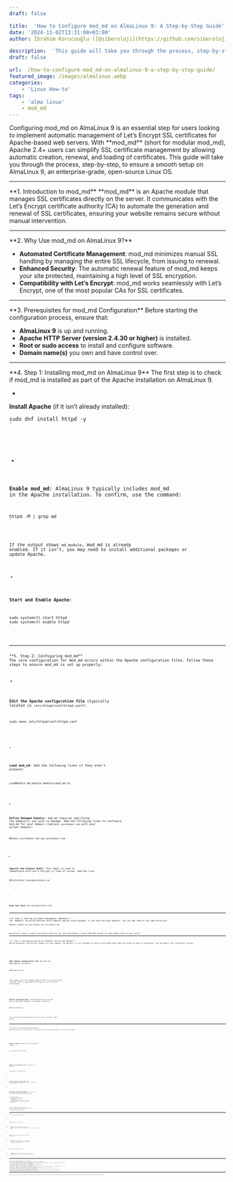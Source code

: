 ```yaml
---
draft: false

title:  'How to Configure mod_md on AlmaLinux 9: A Step-by-Step Guide'
date: '2024-11-02T13:31:08+03:00'
author: İbrahim Korucuoğlu ([@siberoloji](https://github.com/siberoloji))

description:  'This guide will take you through the process, step-by-step, to ensure a smooth setup on AlmaLinux 9, an enterprise-grade, open-source Linux OS.' 
draft: false

url:  /how-to-configure-mod_md-on-almalinux-9-a-step-by-step-guide/
featured_image: /images/almalinux.webp
categories:
    - 'Linux How-to'
tags:
    - 'alma linux'
    - mod_md
---
```


<!-- wp:jetpack/markdown {"source":"Configuring mod_md on AlmaLinux 9 is an essential step for users looking to implement automatic management of Let's Encrypt SSL certificates for Apache-based web servers. With **mod_md** (short for *modular mod_md*), Apache 2.4+ users can simplify SSL certificate management by allowing automatic creation, renewal, and loading of certificates. This guide will take you through the process, step-by-step, to ensure a smooth setup on AlmaLinux 9, an enterprise-grade, open-source Linux OS. 
\u002d\u002d- 
### **1. Introduction to mod_md** 
**mod_md** is an Apache module that manages SSL certificates directly on the server. It communicates with the Let's Encrypt certificate authority (CA) to automate the generation and renewal of SSL certificates, ensuring your website remains secure without manual intervention. 
\u002d\u002d- 
### **2. Why Use mod_md on AlmaLinux 9?** 
- **Automated Certificate Management**: mod_md minimizes manual SSL handling by managing the entire SSL lifecycle, from issuing to renewal.\n- **Enhanced Security**: The automatic renewal feature of mod_md keeps your site protected, maintaining a high level of SSL encryption.\n- **Compatibility with Let's Encrypt**: mod_md works seamlessly with Let's Encrypt, one of the most popular CAs for SSL certificates. 
\u002d\u002d- 
### **3. Prerequisites for mod_md Configuration** 
Before starting the configuration process, ensure that: 
1. **AlmaLinux 9** is up and running.\n2. **Apache HTTP Server (version 2.4.30 or higher)** is installed.\n3. **Root or sudo access** to install and configure software.\n4. **Domain name(s)** you own and have control over. 
\u002d\u002d- 
### **4. Step 1: Installing mod_md on AlmaLinux 9** 
The first step is to check if mod_md is installed as part of the Apache installation on AlmaLinux 9. 
1. **Install Apache** (if it isn't already installed): 
   ```bash\n   sudo dnf install httpd -y\n   ``` 
2. **Enable mod_md**: 
   AlmaLinux 9 typically includes mod_md in the Apache installation. To confirm, use the command: 
   ```bash\n   httpd -M | grep md\n   ``` 
   If the output shows `md_module`, mod_md is already enabled. If it isn’t, you may need to install additional packages or update Apache. 
3. **Start and Enable Apache**: 
   ```bash\n   sudo systemctl start httpd\n   sudo systemctl enable httpd\n   ``` 
\u002d\u002d- 
### **5. Step 2: Configuring mod_md** 
The core configuration for mod_md occurs within the Apache configuration files. Follow these steps to ensure mod_md is set up properly: 
1. **Edit the Apache configuration file** (typically located in `/etc/httpd/conf/httpd.conf`): 
   ```bash\n   sudo nano /etc/httpd/conf/httpd.conf\n   ``` 
2. **Load mod_md**: Add the following lines if they aren’t present: 
   ```apache\n   LoadModule md_module modules/mod_md.so\n   ``` 
3. **Define Managed Domains**: mod_md requires specifying the domain(s) you wish to manage. Add the following lines to configure mod_md for your domain (replace `yourdomain.com` with your actual domain): 
   ```apache\n   MDomain yourdomain.com www.yourdomain.com\n   ``` 
4. **Specify the Contact Email**: This email is used to communicate with Let's Encrypt in case of issues. Add the line: 
   ```apache\n   MDContactEmail admin@yourdomain.com\n   ``` 
5. **Save and Close** the configuration file. 
\u002d\u002d- 
### **6. Step 3: Setting up Domain Management (MDomain)** 
The `MDomain` directive defines which domains mod_md should manage. If you have multiple domains, you can add them in the same directive: 

```apache\nMDomain example.com www.example.com sub.example.com\n
``` 
mod_md will create a single certificate valid for all specified domains. Ensure that DNS records for each domain point to your server. 
\u002d\u002d- 
### **7. Step 4: Configuring mod_md for Automatic Certificate Renewal** 
mod_md automates certificate renewal for your domains. By default, it will attempt to renew certificates when they are within 30 days of expiration. You can adjust this setting as follows: 
1. **Edit Apache configuration file** and add the `MDRenewWindow` directive: 
   ```apache\n   MDRenewWindow 33%\n   ``` 
   This example sets the renewal window to 33% of the certificate’s lifetime, which is approximately 30 days for Let’s Encrypt certificates. 
2. **Specify Challenge Types**: Configure mod_md to use the `http-01` challenge (default) for domain validation: 
   ```apache\n   MDChallengeHttp01 on\n   ``` 
   This lets mod_md validate domains via HTTP, which is the most common method. 
\u002d\u002d- 
### **8. Step 5: Testing and Enabling HTTPS** 
With mod_md set up, you can test it by requesting a certificate manually. Follow these steps: 
1. **Restart Apache** to apply the configuration changes: 
   ```bash\n   sudo systemctl restart httpd\n   ``` 
2. **Request a Certificate** manually (useful for testing): 
   ```bash\n   sudo apachectl -M yourdomain.com\n   ``` 
3. **Verify Certificate Installation**: 
   Visit `https://yourdomain.com` in your web browser to confirm the SSL certificate is active. 
4. **Set HTTPS as the Default Protocol**: 
   Edit the Virtual Host configuration for your domain in `/etc/httpd/conf.d/ssl.conf`, adding the following: 
   ```apache\n   \n       ServerName yourdomain.com\n       DocumentRoot /var/www/html\n       SSLEngine on\n       SSLCertificateFile /path/to/fullchain.pem\n       SSLCertificateKeyFile /path/to/privkey.pem\n   \n   ``` 
   Be sure to replace `/path/to/fullchain.pem` and `/path/to/privkey.pem` with the actual paths where mod_md stores certificates (typically under `/var/www/.well-known/acme-challenge`). 
\u002d\u002d- 
### **9. Troubleshooting Common Issues** 
- **Issue**: *Certificate renewal fails.*\n  - **Solution**: Verify DNS settings and domain ownership. Ensure Apache is configured to listen on ports 80 and 443.\n  \n- **Issue**: *Permission denied errors when renewing certificates.*\n  - **Solution**: Check permissions on the challenge directories. Ensure Apache has write access to `.well-known/acme-challenge`. 
- **Issue**: *HTTP challenges failing.*\n  - **Solution**: Confirm port 80 is open and no firewall is blocking access. This can usually be checked using `firewalld`. 
\u002d\u002d- 
### **10. FAQ on mod_md Configuration for AlmaLinux 9** 
**Q1: What is the main benefit of using mod_md with Let's Encrypt on AlmaLinux?**  \nA: The primary benefit is automation; mod_md manages SSL certificates, including automatic renewals, without manual intervention. 
**Q2: Do I need a dedicated IP address to use mod_md?**  \nA: No, mod_md works with virtual hosts, so a dedicated IP is not required. 
**Q3: How can I monitor the status of my certificates?**  \nA: You can use `apachectl -M` or check the `/var/www/.well-known/acme-challenge` directory to monitor certificate status. 
**Q4: What if I want to disable mod_md for a specific domain?**  \nA: Remove the `MDomain` directive for that domain from the Apache configuration and restart Apache. 
**Q5: How often will mod_md attempt to renew my certificates?**  \nA: By default, mod_md renews certificates within 30 days of expiration, which can be configured with `MDRenewWindow`. 
**Q6: Is mod_md compatible with other CAs besides Let's Encrypt?**  \nA: Yes, mod_md supports ACME protocols compatible with other CAs. However, Let's Encrypt is the default choice. 
\u002d\u002d- 
With this configuration, mod_md on AlmaLinux 9 enables a smooth, secure, and automatic SSL setup. By following these steps, you ensure your web server is protected with the latest certificates without manual renewals."} -->
<div class="wp-block-jetpack-markdown">Configuring mod_md on AlmaLinux 9 is an essential step for users looking to implement automatic management of Let’s Encrypt SSL certificates for Apache-based web servers. With **mod_md** (short for modular mod_md), Apache 2.4+ users can simplify SSL certificate management by allowing automatic creation, renewal, and loading of certificates. This guide will take you through the process, step-by-step, to ensure a smooth setup on AlmaLinux 9, an enterprise-grade, open-source Linux OS.
<hr>
**1. Introduction to mod_md**
**mod_md** is an Apache module that manages SSL certificates directly on the server. It communicates with the Let’s Encrypt certificate authority (CA) to automate the generation and renewal of SSL certificates, ensuring your website remains secure without manual intervention.
<hr>
**2. Why Use mod_md on AlmaLinux 9?**

* **Automated Certificate Management**: mod_md minimizes manual SSL handling by managing the entire SSL lifecycle, from issuing to renewal.
* **Enhanced Security**: The automatic renewal feature of mod_md keeps your site protected, maintaining a high level of SSL encryption.
* **Compatibility with Let’s Encrypt**: mod_md works seamlessly with Let’s Encrypt, one of the most popular CAs for SSL certificates.

<hr>
**3. Prerequisites for mod_md Configuration**
Before starting the configuration process, ensure that:

* **AlmaLinux 9** is up and running.
* **Apache HTTP Server (version 2.4.30 or higher)** is installed.
* **Root or sudo access** to install and configure software.
* **Domain name(s)** you own and have control over.

<hr>
**4. Step 1: Installing mod_md on AlmaLinux 9**
The first step is to check if mod_md is installed as part of the Apache installation on AlmaLinux 9.

* 
**Install Apache** (if it isn’t already installed):
<pre><code class="language-bash">sudo dnf install httpd -y
`</pre>

* 
**Enable mod_md**:
AlmaLinux 9 typically includes mod_md in the Apache installation. To confirm, use the command:
<pre><code class="language-bash">httpd -M | grep md
`</pre>
If the output shows `md_module`, mod_md is already enabled. If it isn’t, you may need to install additional packages or update Apache.

* 
**Start and Enable Apache**:
<pre><code class="language-bash">sudo systemctl start httpd
sudo systemctl enable httpd
`</pre>


<hr>
**5. Step 2: Configuring mod_md**
The core configuration for mod_md occurs within the Apache configuration files. Follow these steps to ensure mod_md is set up properly:

* 
**Edit the Apache configuration file** (typically located in `/etc/httpd/conf/httpd.conf`):
<pre><code class="language-bash">sudo nano /etc/httpd/conf/httpd.conf
`</pre>

* 
**Load mod_md**: Add the following lines if they aren’t present:
<pre><code class="language-apache">LoadModule md_module modules/mod_md.so
`</pre>

* 
**Define Managed Domains**: mod_md requires specifying the domain(s) you wish to manage. Add the following lines to configure mod_md for your domain (replace `yourdomain.com` with your actual domain):
<pre><code class="language-apache">MDomain yourdomain.com www.yourdomain.com
`</pre>

* 
**Specify the Contact Email**: This email is used to communicate with Let’s Encrypt in case of issues. Add the line:
<pre><code class="language-apache">MDContactEmail admin@yourdomain.com
`</pre>

* 
**Save and Close** the configuration file.


<hr>
**6. Step 3: Setting up Domain Management (MDomain)**
The `MDomain` directive defines which domains mod_md should manage. If you have multiple domains, you can add them in the same directive:
<pre><code class="language-apache">MDomain example.com www.example.com sub.example.com
`</pre>
mod_md will create a single certificate valid for all specified domains. Ensure that DNS records for each domain point to your server.
<hr>
**7. Step 4: Configuring mod_md for Automatic Certificate Renewal**
mod_md automates certificate renewal for your domains. By default, it will attempt to renew certificates when they are within 30 days of expiration. You can adjust this setting as follows:

* 
**Edit Apache configuration file** and add the `MDRenewWindow` directive:
<pre><code class="language-apache">MDRenewWindow 33%
`</pre>
This example sets the renewal window to 33% of the certificate’s lifetime, which is approximately 30 days for Let’s Encrypt certificates.

* 
**Specify Challenge Types**: Configure mod_md to use the `http-01` challenge (default) for domain validation:
<pre><code class="language-apache">MDChallengeHttp01 on
`</pre>
This lets mod_md validate domains via HTTP, which is the most common method.


<hr>
**8. Step 5: Testing and Enabling HTTPS**
With mod_md set up, you can test it by requesting a certificate manually. Follow these steps:

* 
**Restart Apache** to apply the configuration changes:
<pre><code class="language-bash">sudo systemctl restart httpd
`</pre>

* 
**Request a Certificate** manually (useful for testing):
<pre><code class="language-bash">sudo apachectl -M yourdomain.com
`</pre>

* 
**Verify Certificate Installation**:
Visit `https://yourdomain.com` in your web browser to confirm the SSL certificate is active.

* 
**Set HTTPS as the Default Protocol**:
Edit the Virtual Host configuration for your domain in `/etc/httpd/conf.d/ssl.conf`, adding the following:
<pre><code class="language-apache">&lt;VirtualHost *:443&gt;
    ServerName yourdomain.com
    DocumentRoot /var/www/html
    SSLEngine on
    SSLCertificateFile /path/to/fullchain.pem
    SSLCertificateKeyFile /path/to/privkey.pem
&lt;/VirtualHost&gt;
`</pre>
Be sure to replace `/path/to/fullchain.pem` and `/path/to/privkey.pem` with the actual paths where mod_md stores certificates (typically under `/var/www/.well-known/acme-challenge`).


<hr>
**9. Troubleshooting Common Issues**

* 
**Issue**: Certificate renewal fails.

* **Solution**: Verify DNS settings and domain ownership. Ensure Apache is configured to listen on ports 80 and 443.


* 
**Issue**: Permission denied errors when renewing certificates.

* **Solution**: Check permissions on the challenge directories. Ensure Apache has write access to `.well-known/acme-challenge`.


* 
**Issue**: HTTP challenges failing.

* **Solution**: Confirm port 80 is open and no firewall is blocking access. This can usually be checked using `firewalld`.



<hr>
**10. FAQ on mod_md Configuration for AlmaLinux 9**
**Q1: What is the main benefit of using mod_md with Let’s Encrypt on AlmaLinux?** 
A: The primary benefit is automation; mod_md manages SSL certificates, including automatic renewals, without manual intervention.
**Q2: Do I need a dedicated IP address to use mod_md?** 
A: No, mod_md works with virtual hosts, so a dedicated IP is not required.
**Q3: How can I monitor the status of my certificates?** 
A: You can use `apachectl -M` or check the `/var/www/.well-known/acme-challenge` directory to monitor certificate status.
**Q4: What if I want to disable mod_md for a specific domain?** 
A: Remove the `MDomain` directive for that domain from the Apache configuration and restart Apache.
**Q5: How often will mod_md attempt to renew my certificates?** 
A: By default, mod_md renews certificates within 30 days of expiration, which can be configured with `MDRenewWindow`.
**Q6: Is mod_md compatible with other CAs besides Let’s Encrypt?** 
A: Yes, mod_md supports ACME protocols compatible with other CAs. However, Let’s Encrypt is the default choice.
<hr>
With this configuration, mod_md on AlmaLinux 9 enables a smooth, secure, and automatic SSL setup. By following these steps, you ensure your web server is protected with the latest certificates without manual renewals.
</div>
<!-- /wp:jetpack/markdown -->